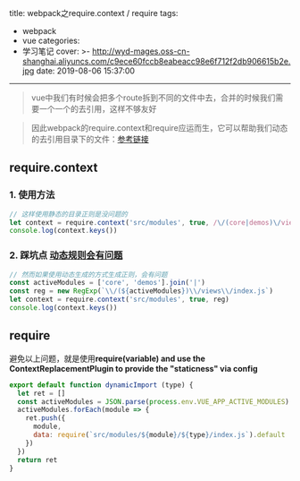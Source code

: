 title: webpack之require.context / require
tags:
  - webpack
  - vue
categories:
  - 学习笔记
cover: >-
  http://wyd-mages.oss-cn-shanghai.aliyuncs.com/c9ece60fccb8eabeacc98e6f712f2db906615b2e.jpg
date: 2019-08-06 15:37:00
---
> vue中我们有时候会把多个route拆到不同的文件中去，合并的时候我们需要一个一个的去引用，这样不够友好

> 因此webpack的require.context和require应运而生，它可以帮助我们动态的去引用目录下的文件：[参考链接](https://webpack.docschina.org/guides/dependency-management/)
<!--more--> 

## require.context
### 1. 使用方法
```js
// 这样使用静态的目录正则是没问题的
let context = require.context('src/modules', true, /\/(core|demos)\/views\/index.js/)
console.log(context.keys())

```

### 2. 踩坑点 [动态规则会有问题](https://github.com/webpack/webpack/issues/4772#issuecomment-424953990)
```js
// 然而如果使用动态生成的方式生成正则，会有问题
const activeModules = ['core', 'demos'].join('|')
const reg = new RegExp(`\\/(${activeModules})\\/views\\/index.js`)
let context = require.context('src/modules', true, reg)
console.log(context.keys())
```

## require
避免以上问题，就是使用**require(variable) and use the ContextReplacementPlugin to provide the "staticness" via config**
```js
export default function dynamicImport (type) {
  let ret = []
  const activeModules = JSON.parse(process.env.VUE_APP_ACTIVE_MODULES)
  activeModules.forEach(module => {
    ret.push({
      module,
      data: require(`src/modules/${module}/${type}/index.js`).default
    })
  })
  return ret
}
```